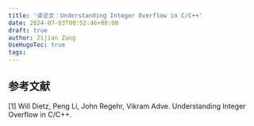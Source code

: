 ```yaml
---
title: '读论文：Understanding Integer Overflow in C/C++'
date: 2024-07-03T00:52:46+08:00
draft: true
author: Zijian Zang
UseHugoToc: true
tags: 
---
```


<!--more-->

## 参考文献

[1] Will Dietz, Peng Li, John Regehr, Vikram Adve. Understanding Integer Overflow in C/C++.
